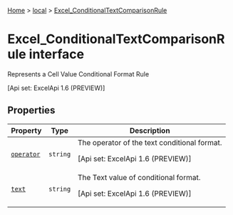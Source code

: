 [Home](./index) &gt; [local](local.md) &gt; [Excel\_ConditionalTextComparisonRule](local.excel_conditionaltextcomparisonrule.md)

# Excel\_ConditionalTextComparisonRule interface

Represents a Cell Value Conditional Format Rule 

 \[Api set: ExcelApi 1.6 (PREVIEW)\]

## Properties

|  Property | Type | Description |
|  --- | --- | --- |
|  [`operator`](local.excel_conditionaltextcomparisonrule.operator.md) | `string` | The operator of the text conditional format. <p/> \[Api set: ExcelApi 1.6 (PREVIEW)\] |
|  [`text`](local.excel_conditionaltextcomparisonrule.text.md) | `string` | The Text value of conditional format. <p/> \[Api set: ExcelApi 1.6 (PREVIEW)\] |

